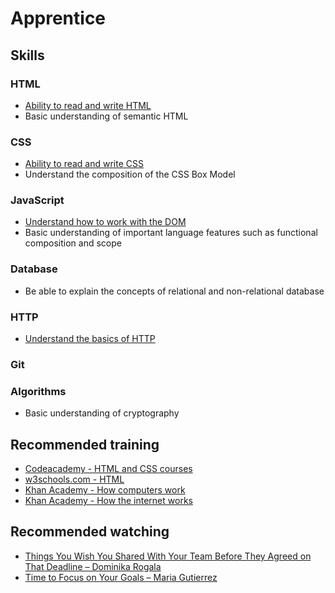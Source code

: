 # Apprentice

## Skills

### HTML
*   [Ability to read and write HTML](https://developer.mozilla.org/en-US/docs/Web/HTML)
*   Basic understanding of semantic HTML

### CSS
*   [Ability to read and write CSS](https://developer.mozilla.org/en-US/docs/Web/CSS)
*   Understand the composition of the CSS Box Model

### JavaScript
*   [Understand how to work with the DOM](https://developer.mozilla.org/en-US/docs/Web/JavaScript)
*   Basic understanding of important language features such as functional composition and scope

### Database
*   Be able to explain the concepts of relational and non-relational database

### HTTP
*   [Understand the basics of HTTP](https://developer.mozilla.org/en-US/docs/Web/HTTP/Overview)

### Git

### Algorithms
*   Basic understanding of cryptography

## Recommended training
* [Codeacademy - HTML and CSS courses](https://www.codecademy.com/catalog/language/html-css)
* [w3schools.com - HTML](https://www.w3schools.com/html/default.asp)
* [Khan Academy - How computers work](https://www.khanacademy.org/partner-content/computing-partners/code-org/how-computers-work)
* [Khan Academy - How the internet works](https://www.khanacademy.org/computing/computer-science/internet-intro)

## Recommended watching
* [Things You Wish You Shared With Your Team Before They Agreed on That Deadline – Dominika Rogala](https://www.youtube.com/watch?v=h-HKy619BM8)
* [Time to Focus on Your Goals – Maria Gutierrez](https://www.youtube.com/watch?v=4pa6G23ygp0)